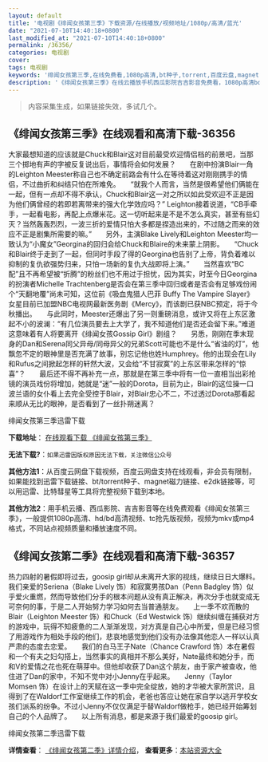 ```yaml
---
layout: default
title: '电视剧《绯闻女孩第三季》下载资源/在线播放/视频地址/1080p/高清/蓝光'
date: "2021-07-10T14:40:18+0800"
last_modified_at: "2021-07-10T14:40:18+0800"
permalink: /36356/
categories: 电视剧
cover:
tags: 电视剧
keywords: '绯闻女孩第三季,在线免费看,1080p高清,bt种子,torrent,百度云盘,magnet,磁力链,迅雷下载资源'
description: '《绯闻女孩第三季》在线云播放手机西瓜影院吉吉影音免费看，1080p高清bd/hd未删减完整版和tc抢先枪版，mkv/mp4格式，附带bt/torrent种子、magnet/磁力链、百度云盘、网盘资源迅雷下载链接'
---
```


>内容采集生成，如果链接失效，多试几个。


## 《绯闻女孩第三季》在线观看和高清下载-36356

大家最想知道的应该就是Chuck和Blair这对目前最受欢迎情侣档的前景吧，当那三个掷地有声的字被反复说出后，事情将会如何发展？　　在剧中扮演Blair一角的Leighton Meester称自己也不确定前路会有什么在等待着这对刚刚携手的情侣，不过曲折和纠结只怕在所难免。　　“就我个人而言，当然是很希望他们俩能在一起，但有一点却不得不承认，Chuck和Blair这一对之所以如此受欢迎不正是因为他们俩曾经的若即若离带来的强大化学效应吗？” Leighton接着说道，“CB手牵手，一起看电影，再配上点爆米花。这一切听起来是不是不怎么真实，甚至有些幻灭？当然轰轰烈烈，一波三折的爱情只怕大多都是捏造出来的，不过随之而来的效应不正是剧集所需要的嘛。”　　另外，主演Blake Lively和Leighton Meester均一致认为“小魔女”Georgina的回归会给Chuck和Blaire的未来蒙上阴影。　　“Chuck和Blair终于走到了一起，但同时手段了得的Georgina也告别了上帝，背负着难以抑制的复仇欲强势归来，只怕一场新的复仇大战即将上演。”　　当然喜欢“BC配”且不再希望被“折腾”的粉丝们也不用过于担忧，因为其实，时至今日Georgina的扮演者Michelle Trachtenberg是否会在第三季中回归或者是否会有足够戏份闹个“天翻地覆”尚未可知，这位前《吸血鬼猎人巴菲 Buffy The Vampire Slayer》女星目前已加盟NBC电视网最新医务剧《Mercy》，而该剧已获NBC预定，将于今秋播出。　　与此同时，Meester还爆出了另一则重磅消息，或许又将在上东区激起不小的波澜：“有几位演员要去上大学了，我不知道他们是否还会留下来。”难道这意味着有人将要离开《绯闻女孩Gossip Girl》剧组？　　另悉，刚刚在季末现身的Dan和Serena同父异母/同母异父的兄弟Scott可能也不是什么“省油的灯”，他飘忽不定的眼神里是否充满了故事，别忘记他也姓Humphrey。他的出现会在Lily和Rufus之间掀起怎样的轩然大波，又会给“不甘寂寞”的上东区带来怎样的“惊喜”？　　最后还不得不再补充一点，那就是在第三季中将有一位一直相当出彩抢镜的演员戏份将增加，她就是“迷”一般的Dorota，目前为止，Blair的这位操一口波兰语的女仆看上去完全受控于Blair，对Blair忠心不二，不过透过Dorota那看起来顺从无比的眼神，是否看到了一丝扑朔迷离？


绯闻女孩第三季迅雷下载

**下载地址**： [在线观看下载 《绯闻女孩第三季》](https://www.993dy.com//vod-detail-id-35243.html) 


**无法下载?**：`如果迅雷因版权原因无法下载，关注微信公众号 `

**其他方法1**：从百度云网盘下载视频，百度云网盘支持在线观看，非会员有限制，如果能找到迅雷下载链接、bt/torrent种子、magnet磁力链接、e2dk链接等，可以用迅雷、比特彗星等工具将完整视频下载到本地。

**其他方法2**：用手机云播、西瓜影院、吉吉影音等在线免费观看《绯闻女孩第三季》，一般提供1080p高清、hd/bd高清视频、tc抢先版视频，视频为mkv或mp4格式，不同站点视频质量和播放速度不同。


## 《绯闻女孩第二季》在线观看和高清下载-36357

热力四射的暑假即将过去，goosip girl却从未离开大家的视线，继续日日大爆料。我们亲爱的Seriena（Blake Lively 饰）和寂寞男孩Dan（Penn Badgley 饰）似乎爱火重燃，然而导致他们分手的根本问题从没有真正解决，再次分手也就变成无可奈何的事，于是二人开始努力学习如何去当普通朋友。　　上一季不欢而散的Blair（Leighton Meester 饰）和Chuck（Ed Westwick 饰）继续纠缠在捕获对方的游戏中，玩得不知疲惫的二人渐渐发现，对方真是自己心中所爱，但是已经习惯了用游戏作为相处手段的他们，悲哀地感觉到他们没有办法像其他恋人一样以认真严肃的态度去恋爱。　　我们的白马王子Nate（Chance Crawford 饰）本在暑假和一个有夫之妇勾搭上，当然事实的真相并不那么美好，Nate最终和她分手，而和V的爱情之花也死在萌芽中。但他却收获了Dan这个朋友，由于家产被查收，他住进了Dan的家中，不知不觉中对小Jenny在乎起来。　　Jenny（Taylor Momsen 饰）在设计上的天赋在这一季中完全绽放，她的才华被大家所赏识，且得到了在Waldorf工作室继续工作的机会，老爸也答应让她在家自学以逃开学校女孩们派系的纷争。不过小Jenny不仅仅满足于替Waldorf做枪手，她已经开始筹划自己的个人品牌了。　　以上所有消息，都是来源于我们最爱的goosip girl。


绯闻女孩第二季迅雷下载

**详情查看**： [《绯闻女孩第二季》详情介绍](/movie/36357/)， **查看更多**：[本站资源大全](/movie/t/all/)

